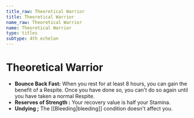 ```yaml
---
title_raw: Theoretical Warrior
title: Theoretical Warrior
name_raw: Theoretical Warrior
name: Theoretical Warrior
type: titles
subtype: 4th echelon
---
```


# Theoretical Warrior

- **Bounce Back Fast:** When you rest for at least 8 hours, you can gain the benefit of a Respite. Once you have done so, you can't do so again until you have taken a normal Respite.
- **Reserves of Strength :** Your recovery value is half your Stamina.
- **Undying ;** The [[Bleeding|bleeding]] condition doesn't affect you.
